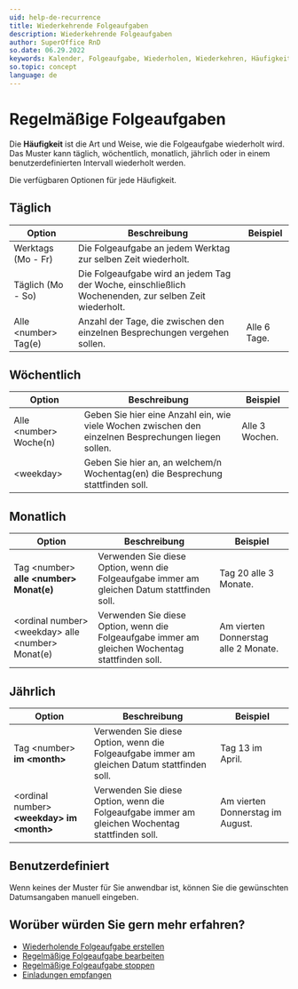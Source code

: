 ```yaml
---
uid: help-de-recurrence
title: Wiederkehrende Folgeaufgaben
description: Wiederkehrende Folgeaufgaben
author: SuperOffice RnD
so.date: 06.29.2022
keywords: Kalender, Folgeaufgabe, Wiederholen, Wiederkehren, Häufigkeit
so.topic: concept
language: de
---
```


# Regelmäßige Folgeaufgaben

Die **Häufigkeit** ist die Art und Weise, wie die Folgeaufgabe wiederholt wird. Das Muster kann täglich, wöchentlich, monatlich, jährlich oder in einem benutzerdefinierten Intervall wiederholt werden.

Die verfügbaren Optionen für jede Häufigkeit.

## Täglich

| Option | Beschreibung | Beispiel |
|---|---|---|
| Werktags (Mo - Fr) | Die Folgeaufgabe an jedem Werktag zur selben Zeit wiederholt. | |
| Täglich (Mo - So) | Die Folgeaufgabe wird an jedem Tag der Woche, einschließlich Wochenenden, zur selben Zeit wiederholt. | |
| Alle &lt;number&gt; Tag(e) | Anzahl der Tage, die zwischen den einzelnen Besprechungen vergehen sollen. | Alle 6 Tage. |

## Wöchentlich

| Option | Beschreibung | Beispiel |
|---|---|---|
| Alle &lt;number&gt; Woche(n)| Geben Sie hier eine Anzahl ein, wie viele Wochen zwischen den einzelnen Besprechungen liegen sollen. | Alle 3 Wochen. |
| &lt;weekday&gt;| Geben Sie hier an, an welchem/n Wochentag(en) die Besprechung stattfinden soll. | |

## Monatlich

| Option | Beschreibung | Beispiel |
|---|---|---|
| Tag &lt;number&gt; **alle &lt;number&gt; Monat(e)** | Verwenden Sie diese Option, wenn die Folgeaufgabe immer am gleichen Datum stattfinden soll. | Tag 20 alle 3 Monate. |
| &lt;ordinal number&gt; &lt;weekday&gt; alle &lt;number&gt; Monat(e)| Verwenden Sie diese Option, wenn die Folgeaufgabe immer am gleichen Wochentag stattfinden soll. | Am vierten Donnerstag alle 2 Monate. |

## Jährlich

| Option | Beschreibung | Beispiel |
|---|---|---|
| Tag &lt;number&gt; **im &lt;month&gt;**| Verwenden Sie diese Option, wenn die Folgeaufgabe immer am gleichen Datum stattfinden soll. | Tag 13 im April. |
| &lt;ordinal number&gt; **&lt;weekday&gt; im &lt;month&gt;**| Verwenden Sie diese Option, wenn die Folgeaufgabe immer am gleichen Wochentag stattfinden soll. | Am vierten Donnerstag im August. |

## Benutzerdefiniert

Wenn keines der Muster für Sie anwendbar ist, können Sie die gewünschten Datumsangaben manuell eingeben.

## Worüber würden Sie gern mehr erfahren?

* [Wiederholende Folgeaufgabe erstellen][4]
* [Regelmäßige Folgeaufgabe bearbeiten][1]
* [Regelmäßige Folgeaufgabe stoppen][3]
* [Einladungen empfangen][2]

<!-- Referenced links -->
[1]: edit.md
[2]: ../invitation/receive.md
[3]: stop.md
[4]: create.md

<!-- Referenced images -->
